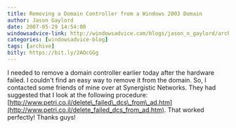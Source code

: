 ```yaml
---
title: Removing a Domain Controller from a Windows 2003 Domain
author: Jason Gaylord
date: 2007-05-29 14:54:00
windowsadvice-link: http://windowsadvice.com/blogs/jason_n_gaylord/archive/2007/05/29/Removing-a-Domain-Controller-from-a-Windows-2003-Domain.aspx
categories: [windowsadvice-blog]
tags: [archive]
bitly: https://bit.ly/2AOcGGg
---
```


I needed to remove a domain controller earlier today after the hardware failed. I couldn't find an easy way to remove it from the domain. So, I contacted some friends of mine over at Synergistic Networks. They had suggested that I look at the following procedure: [http://www.petri.co.il/delete\_failed\_dcs\_from\_ad.htm](http://www.petri.co.il/delete_failed_dcs_from_ad.htm). That worked perfectly! Thanks guys!